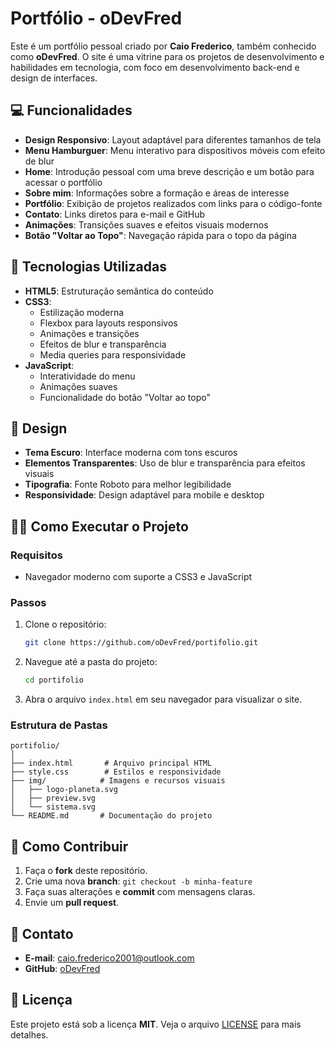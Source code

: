 # Portfólio - oDevFred

Este é um portfólio pessoal criado por **Caio Frederico**, também conhecido como **oDevFred**. O site é uma vitrine para os projetos de desenvolvimento e habilidades em tecnologia, com foco em desenvolvimento back-end e design de interfaces. 

## 💻 Funcionalidades

- **Design Responsivo**: Layout adaptável para diferentes tamanhos de tela
- **Menu Hamburguer**: Menu interativo para dispositivos móveis com efeito de blur
- **Home**: Introdução pessoal com uma breve descrição e um botão para acessar o portfólio
- **Sobre mim**: Informações sobre a formação e áreas de interesse
- **Portfólio**: Exibição de projetos realizados com links para o código-fonte
- **Contato**: Links diretos para e-mail e GitHub
- **Animações**: Transições suaves e efeitos visuais modernos
- **Botão "Voltar ao Topo"**: Navegação rápida para o topo da página

## 🚀 Tecnologias Utilizadas

- **HTML5**: Estruturação semântica do conteúdo
- **CSS3**: 
  - Estilização moderna
  - Flexbox para layouts responsivos
  - Animações e transições
  - Efeitos de blur e transparência
  - Media queries para responsividade
- **JavaScript**: 
  - Interatividade do menu
  - Animações suaves
  - Funcionalidade do botão "Voltar ao topo"

## 🎨 Design

- **Tema Escuro**: Interface moderna com tons escuros
- **Elementos Transparentes**: Uso de blur e transparência para efeitos visuais
- **Tipografia**: Fonte Roboto para melhor legibilidade
- **Responsividade**: Design adaptável para mobile e desktop

## 🧑‍💻 Como Executar o Projeto

### Requisitos

- Navegador moderno com suporte a CSS3 e JavaScript

### Passos

1. Clone o repositório:
   ```bash
   git clone https://github.com/oDevFred/portifolio.git
   ```
   
2. Navegue até a pasta do projeto:
   ```bash
   cd portifolio
   ```

3. Abra o arquivo `index.html` em seu navegador para visualizar o site.

### Estrutura de Pastas

```
portifolio/
│
├── index.html       # Arquivo principal HTML
├── style.css        # Estilos e responsividade
├── img/            # Imagens e recursos visuais
│   ├── logo-planeta.svg
│   ├── preview.svg
│   └── sistema.svg
└── README.md       # Documentação do projeto
```

## 📂 Como Contribuir

1. Faça o **fork** deste repositório.
2. Crie uma nova **branch**: `git checkout -b minha-feature`
3. Faça suas alterações e **commit** com mensagens claras.
4. Envie um **pull request**.

## 📧 Contato

- **E-mail**: [caio.frederico2001@outlook.com](mailto:caio.frederico2001@outlook.com)
- **GitHub**: [oDevFred](https://github.com/oDevFred)

## 🔖 Licença

Este projeto está sob a licença **MIT**. Veja o arquivo [LICENSE](LICENSE) para mais detalhes.